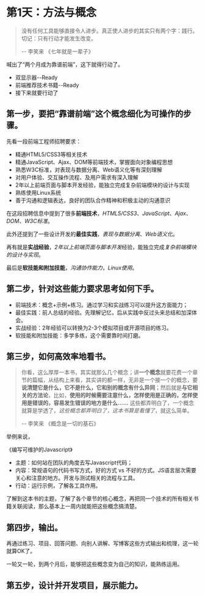 # 第1天：方法与概念

> 没有任何工具能够直接令人进步。真正使人进步的其实只有两个字：践行。切记：只有行动才能发生改变。
> 
> -- 李笑来 《七年就是一辈子》

喊出了“两个月成为靠谱前端”，这下就得行动了。

- 双显示器--Ready
- 前端推荐技术书籍--Ready
- 接下来就要行动了

## 第一步，要把“靠谱前端”这个概念细化为可操作的步骤。

先看一段前端工程师招聘要求：

>
- 精通HTML5/CSS3等相关技术
- 精通JavaScript、Ajax、DOM等前端技术，掌握面向对象编程思想 
- 熟悉W3C标准，对表现与数据分离、Web语义化等有深刻理解
- 对用户体验、交互操作流程、及用户需求有深入理解
- 2年以上前端页面与脚本开发经验，能独立完成复杂前端模块的设计与实现 
- 熟练使用Linux系统
- 善于沟通和逻辑表达，良好的团队合作精神和积极主动的沟通意识
>

在这段招聘信息中提到了很多**前端技术**，*HTML5/CSS3*、*JavaScript*、*Ajax*、*DOM*、*W3C标准*。

此外还提到了一些设计开发的**最佳实践**，*表现与数据分离*、*Web语义化*。

再有就是**实战经验**，*2年以上前端页面与脚本开发*经验，能独立完成*复杂前端模块的设计与实现*。

最后是**软技能和附加技能**，*沟通协作能力*，*Linux使用*。

## 第二步，针对这些能力要求思考如何下手。

- 前端技术：概念+示例+练习。通过学习和实战练习可以提升这方面能力；
- 最佳实践：前人总结的经验。先理解记忆，后从实践中反过头来总结和加深体会。
- 实战经验：2年经验可以转换为2-3个模拟项目或开源项目的练习。
- 软技能和附加技能：多学多练，这个需要靠时间打磨。


## 第三步，如何高效率地看书。

> 你看，这么厚厚一本书，其实就那么几个概念；讲**一个概念**就要花费一个章节的篇幅，从结构上来看，其实讲的都一样，无非是一个接一个的概念，要**说清楚它是什么，它不是什么，它和别的概念有什么异同**；然后就是**与它相关的方法论**，比如，**使用的时候需要注意什么，怎样使用是正确的，怎样使用是错误的，容易发生错误的地方是什么……** 这些都弄明白了，一个概念就算是学透了，*这些概念都弄明白了，这本书算是看懂了*，就这么简单。
> 
> -- 李笑来 《概念是一切的基石》

举例来说，

《编写可维护的Javascript》

- 主题：如何站在团队的角度去写Javascript代码；
- 内容：常规语句的代码书写方式，好的方式 vs 不好的方式。JS语言层次需要关心和注意的地方。开发与测试相关的流程与工具。
- 行动：运行示例，了解各工具作用。

了解到这本书的主题，了解了各个章节的核心概念，再把同一个技术的所有相关书籍关联阅读，那么基本上一周内就能把这些概念搞清楚。

## 第四步，输出。

再通过练习、项目、回答问题、向别人讲解、写博客这些方式输出和梳理，这一轮就算OK了。

一轮又一轮，到两个月后，能够把这些概念变为自己的知识，能熟练运用。

## 第五步，设计并开发项目，展示能力。

